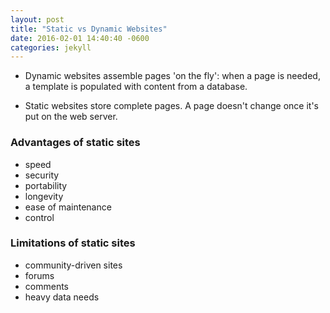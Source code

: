 ```yaml
---
layout: post
title: "Static vs Dynamic Websites"
date: 2016-02-01 14:40:40 -0600
categories: jekyll
---
```


* Dynamic websites assemble pages 'on the fly': when a page is needed, a
  template is populated with content from a database.

* Static websites store complete pages. A page doesn't change once it's put
  on the web server.

### Advantages of static sites

* speed
* security
* portability
* longevity
* ease of maintenance
* control

### Limitations of static sites

* community-driven sites
* forums
* comments
* heavy data needs
